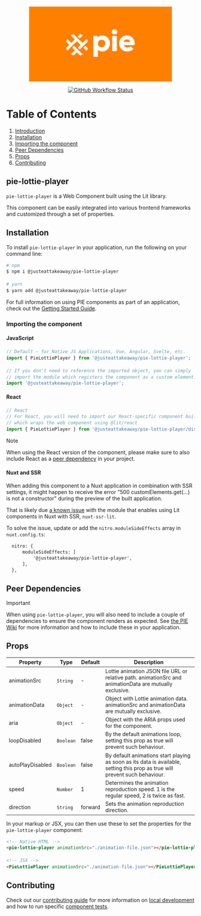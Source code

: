 <p align="center">
  <img align="center" src="../../../readme_image.png" height="200" alt="">
</p>

<p align="center">
  <a href="https://www.npmjs.com/@justeattakeaway/pie-lottie-player">
    <img alt="GitHub Workflow Status" src="https://img.shields.io/npm/v/@justeattakeaway/pie-lottie-player.svg">
  </a>
</p>

# Table of Contents

1. [Introduction](#pie-lottie-player)
2. [Installation](#installation)
3. [Importing the component](#importing-the-component)
4. [Peer Dependencies](#peer-dependencies)
5. [Props](#props)
6. [Contributing](#contributing)

## pie-lottie-player

`pie-lottie-player` is a Web Component built using the Lit library.

This component can be easily integrated into various frontend frameworks and customized through a set of properties.

## Installation

To install `pie-lottie-player` in your application, run the following on your command line:

```bash
# npm
$ npm i @justeattakeaway/pie-lottie-player

# yarn
$ yarn add @justeattakeaway/pie-lottie-player
```

For full information on using PIE components as part of an application, check out the [Getting Started Guide](https://github.com/justeattakeaway/pie/wiki/Getting-started-with-PIE-Web-Components).

### Importing the component

#### JavaScript

```js
// Default – for Native JS Applications, Vue, Angular, Svelte, etc.
import { PieLottiePlayer } from '@justeattakeaway/pie-lottie-player';

// If you don't need to reference the imported object, you can simply
// import the module which registers the component as a custom element.
import '@justeattakeaway/pie-lottie-player';
```

#### React

```js
// React
// For React, you will need to import our React-specific component build
// which wraps the web component using ​@lit/react
import { PieLottiePlayer } from '@justeattakeaway/pie-lottie-player/dist/react';
```

> [!NOTE]
> When using the React version of the component, please make sure to also
> include React as a [peer dependency](#peer-dependencies) in your project.

#### Nuxt and SSR

When adding this component to a Nuxt application in combination with SSR settings, it might happen to receive the error "500 customElements.get(...) is not a constructor" during the preview of the built application.

That is likely due [a known issue](https://github.com/prashantpalikhe/nuxt-ssr-lit/issues/137) with the module that enables using Lit components in Nuxt with SSR, `nuxt-ssr-lit`.

To solve the issue, update or add the `nitro.moduleSideEffects` array in `nuxt.config.ts`:

```
  nitro: {
      moduleSideEffects: [
          '@justeattakeaway/pie-lottie-player',
      ],
  },
```

## Peer Dependencies

> [!IMPORTANT]
> When using `pie-lottie-player`, you will also need to include a couple of dependencies to ensure the component renders as expected. See [the PIE Wiki](https://github.com/justeattakeaway/pie/wiki/Getting-started-with-PIE-Web-Components#expected-dependencies) for more information and how to include these in your application.

## Props

| Property         | Type      | Default | Description                                                                                                                  |
| ---------------- | --------- | ------- | ---------------------------------------------------------------------------------------------------------------------------- |
| animationSrc | `String` | - | Lottie animation JSON file URL or relative path. animationSrc and animationData are mutually exclusive. |
| animationData | `Object` | - | Object with Lottie animation data. animationSrc and animationData are mutually exclusive. |
| aria | `Object` | - | Object with the ARIA props used for the component. |
| loopDisabled | `Boolean` | false | By the default animations loop, setting this prop as true will prevent such behaviour. |
| autoPlayDisabled | `Boolean` | false | By default animations start playing as soon as its data is available, setting this prop as true will prevent such behaviour. |
| speed | `Number` | 1 | Determines the animation reproduction speed. 1 is the regular speed, 2 is twice as fast. |
| direction | `String` | forward | Sets the animation reproduction direction. |

In your markup or JSX, you can then use these to set the properties for the `pie-lottie-player` component:

```html
<!-- Native HTML -->
<pie-lottie-player animationSrc="./animation-file.json"></pie-lottie-player>

<!-- JSX -->
<PieLottiePlayer animationSrc="./animation-file.json"></PieLottiePlayer>
```

## Contributing

Check out our [contributing guide](https://github.com/justeattakeaway/pie/wiki/Contributing-Guide) for more information on [local development](https://github.com/justeattakeaway/pie/wiki/Contributing-Guide#local-development) and how to run specific [component tests](https://github.com/justeattakeaway/pie/wiki/Contributing-Guide#testing).
